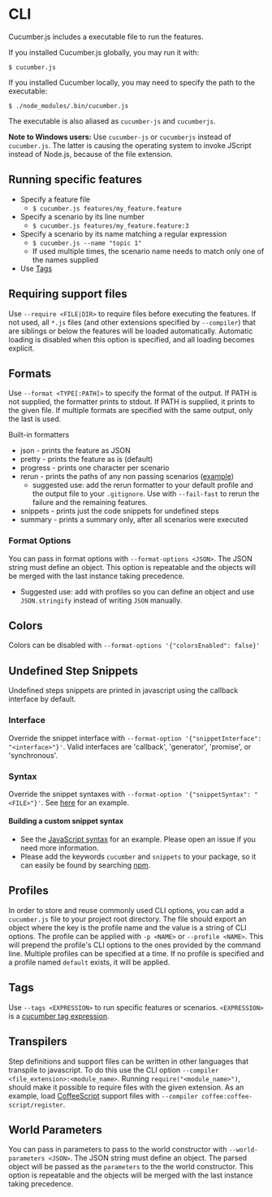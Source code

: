 # CLI

Cucumber.js includes a executable file to run the features.

If you installed Cucumber.js globally, you may run it with:

```shell
$ cucumber.js
```

If you installed Cucumber locally, you may need to specify the path to the executable:

``` shell
$ ./node_modules/.bin/cucumber.js
```

The executable is also aliased as `cucumber-js` and `cucumberjs`.

**Note to Windows users:** Use `cucumber-js` or `cucumberjs` instead of `cucumber.js`.
The latter is causing the operating system to invoke JScript instead of Node.js,
because of the file extension.

## Running specific features

* Specify a feature file
  * `$ cucumber.js features/my_feature.feature`
* Specify a scenario by its line number
  * `$ cucumber.js features/my_feature.feature:3`
* Specify a scenario by its name matching a regular expression
  * `$ cucumber.js --name "topic 1"`
  * If used multiple times, the scenario name needs to match only one of the names supplied
* Use [Tags](#tags)

## Requiring support files

Use `--require <FILE|DIR>` to require files before executing the features.
If not used, all `*.js` files (and other extensions specified by `--compiler`) that are siblings
or below the features will be loaded automatically. Automatic
loading is disabled when this option is specified, and all loading becomes explicit.

## Formats

Use `--format <TYPE[:PATH]>` to specify the format of the output.
If PATH is not supplied, the formatter prints to stdout.
If PATH is supplied, it prints to the given file.
If multiple formats are specified with the same output, only the last is used.

Built-in formatters
* json - prints the feature as JSON
* pretty - prints the feature as is (default)
* progress - prints one character per scenario
* rerun - prints the paths of any non passing scenarios ([example](/features/rerun_formatter.feature))
  * suggested use: add the rerun formatter to your default profile and the output file to your `.gitignore`. Use with `--fail-fast` to rerun the failure and the remaining features.
* snippets - prints just the code snippets for undefined steps
* summary - prints a summary only, after all scenarios were executed

### Format Options

You can pass in format options with `--format-options <JSON>`. The JSON string must define an object. This option is repeatable and the objects will be merged with the last instance taking precedence.

* Suggested use: add with profiles so you can define an object and use `JSON.stringify` instead of writing `JSON` manually.

## Colors

Colors can be disabled with `--format-options '{"colorsEnabled": false}'`

## Undefined Step Snippets

Undefined steps snippets are printed in javascript using the callback interface by default.

### Interface

Override the snippet interface with `--format-option '{"snippetInterface": "<interface>"}'`.
Valid interfaces are 'callback', 'generator', 'promise', or 'synchronous'.

### Syntax

Override the snippet syntaxes with `--format-option '{"snippetSyntax": "<FILE>"}'`.
See [here](/features/step_definition_snippets_custom_syntax.feature) for an example.

#### Building a custom snippet syntax

* See the [JavaScript syntax](/src/formatters/snippet_builder/javascript_syntax.js) for an example. Please open an issue if you need more information.
* Please add the keywords `cucumber` and `snippets` to your package, so it can easily be found by searching [npm](https://www.npmjs.com/search?q=cucumber+snippets).

## Profiles

In order to store and reuse commonly used CLI options, you can add a `cucumber.js` file to your project root directory. The file should export an object where the key is the profile name and the value is a string of CLI options. The profile can be applied with `-p <NAME>` or `--profile <NAME>`. This will prepend the profile's CLI options to the ones provided by the command line. Multiple profiles can be specified at a time. If no profile is specified and a profile named `default` exists, it will be applied.

## Tags

Use `--tags <EXPRESSION>` to run specific features or scenarios.
`<EXPRESSION>` is a [cucumber tag expression](https://docs.cucumber.io/tag-expressions/).

## Transpilers

Step definitions and support files can be written in other languages that transpile to javascript. To do this use the CLI option `--compiler <file_extension>:<module_name>`. Running `require("<module_name>")`, should make it possible to require files with the given extension. As an example, load [CoffeeScript](https://www.npmjs.com/package/coffee-script) support files with `--compiler coffee:coffee-script/register`.

## World Parameters

You can pass in parameters to pass to the world constructor with `--world-parameters <JSON>`. The JSON string must define an object. The parsed object will be passed as the `parameters` to the the world constructor. This option is repeatable and the objects will be merged with the last instance taking precedence.
